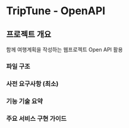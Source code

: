 # TripTune - OpenAPI

## 프로젝트 개요

함께 여행계획을 작성하는 웹프로젝트 Open API 활용

### 파일 구조

### 사전 요구사항 (최소)

### 기능 기술 요약

### 주요 서비스 구현 가이드
